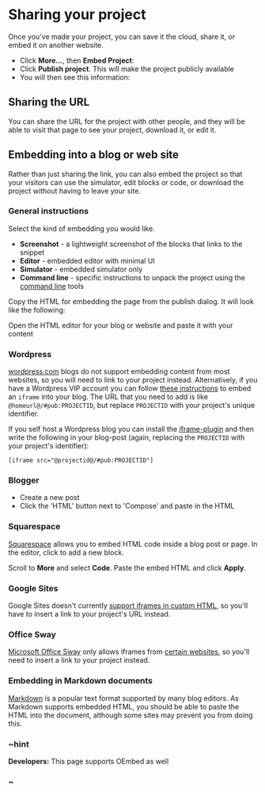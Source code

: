 # Sharing your project

Once you've made your project, you can save it the cloud, share it, or embed it on another website.

* Click **More...**, then **Embed Project**:
* Click **Publish project**. This will make the project publicly available
* You will then see this information:

## Sharing the URL

You can share the URL for the project with other people, and they will be able to visit that page to see your project, download it, or edit it.

## Embedding into a blog or web site

Rather than just sharing the link, you can also embed the project so that your visitors can use the simulator, edit blocks or code, or download the project without having to leave your site.

### General instructions

Select the kind of embedding you would like.

* **Screenshot** - a lightweight screenshot of the blocks that links to the snippet
* **Editor** - embedded editor with minimal UI
* **Simulator** - embedded simulator only
* **Command line** - specific instructions to unpack the project using the [command line](/cli) tools

Copy the HTML for embedding the page from the publish dialog. It will look like the following:

Open the HTML editor for your blog or website and paste it with your content

### Wordpress

[wordpress.com][] blogs do not support embedding content from most websites, so you will need to link to your project instead. Alternatively, if you have a Wordpress VIP account you can follow [these instructions][wordpress-vip] to embed an `iframe` into your blog. The URL that you need to add is like `@homeurl@/#pub:PROJECTID`, but replace `PROJECTID` with your project's unique identifier.

If you self host a Wordpress blog you can install the [iframe-plugin][] and then write the following in your blog-post (again, replacing the `PROJECTID` with your project's identifier):

```
[iframe src="@projectid@/#pub:PROJECTID"]
```

### Blogger

* Create a new post
* Click the 'HTML' button next to 'Compose' and paste in the HTML

### Squarespace

[Squarespace][] allows you to embed HTML code inside a blog post or page. In the editor, click to add a new block.

Scroll to **More** and select **Code**. Paste the embed HTML and click **Apply**.

### Google Sites

Google Sites doesn't currently [support iframes in custom HTML][google-sites-iframes], so you'll have to insert a link to your project's URL instead.

### Office Sway

[Microsoft Office Sway][sway] only allows iframes from [certain websites][sway-restricted], so you'll need to insert a link to your project instead.
### Embedding in Markdown documents

[Markdown][] is a popular text format supported by many blog editors. As Markdown supports embedded HTML, you should be able to paste the HTML into the document, although some sites may prevent you from doing this.

### ~hint

**Developers:** This page supports OEmbed as well 

### ~

[wordpress.com]: https://wordpress.com
[wordpress-vip]: https://vip.wordpress.com/documentation/embedding-rich-media-from-around-the-web-with-protected-embeds/#scripts-iframes-and-objects
[iframe-plugin]: https://wordpress.org/plugins/iframe/
[squarespace]: https://squarespace.com
[google-sites-iframes]: https://support.google.com/sites/answer/2500646?hl=en
[sway]: https://sway.com/my
[sway-restricted]: https://support.office.com/en-us/article/Embed-content-in-your-Sway-1e1ab12a-f961-4a26-8afc-77a15f892b1d
[Markdown]: https://daringfireball.net/projects/markdown/